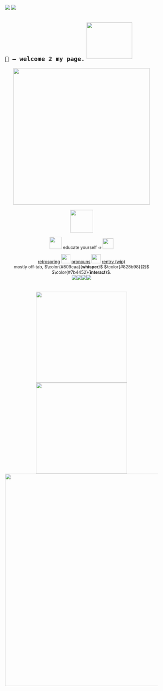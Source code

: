 ![](https://komarev.com/ghpvc/?username=sednoseterces&color=B3CEE5&style=plastic&label=++++hi❤️++++) <img src="https://github.com/user-attachments/assets/88806ec4-bf2a-4f65-9e41-97cc0ef31151"> <br /> 
# <sub>``🐙 – welcome 2 my page.``</sub> <img src="https://github.com/user-attachments/assets/aab5fd52-35fe-42e8-8399-df7d237f85ff" height=120 width=150>
<div align="center">
<img src="https://github.com/user-attachments/assets/ed3fd607-c6dc-48f7-9223-6010e63a1b42" height=450 weight=750> <br /> <br />
</div>
<div align="center">
 <img src="https://github.com/user-attachments/assets/19818bf5-ca6a-4f09-9edc-cc911a6be8fa" height=75 weight=100> <br /> 
  
 <img src="https://github.com/user-attachments/assets/25e7c20a-4af3-4e8b-b771-8dc4fe2eb56b" height=40 weight=40> educate yourself ➩ [<img src="https://github.com/user-attachments/assets/b6f6fad7-470d-4f5e-9eb9-19179608a613" height=35 weight=35>](https://define-proship.carrd.co/) <br />
 
 [retrospring](https://retrospring.net/@applepox) <img src="https://github.com/user-attachments/assets/4f895e5f-543e-4283-ad89-3778eedaec18" height=30 weight=30> [pronouns](https://pronouns.cc/@yesmylord) <img src="https://github.com/user-attachments/assets/dc6f5cb4-7a1b-4fb9-9325-488fcdff20bb" height=30 weight=30> [rentry (wip)](https://rentry.co/applepox) <br />
 mostly off-tab, $\color{#809caa}{𝐰𝐡𝐢𝐬𝐩𝐞𝐫}$ $\color{#828b98}{𝟐}$ $\color{#7b4452}{𝐢𝐧𝐭𝐞𝐫𝐚𝐜𝐭}$. <br />
<img src="https://github.com/user-attachments/assets/64e46a18-c6be-404c-9898-94f996ce73e4"><img src="https://github.com/user-attachments/assets/75da8761-f2ac-41b7-98d1-b1bcbbf2fc32"><img src="https://github.com/user-attachments/assets/5255cc11-dcce-4952-b57a-96ff8a07eadd"><img src="https://github.com/user-attachments/assets/7498fe6e-5792-406e-988d-4a6a0d2a5cf3"> <br />
#
<img src="https://github.com/user-attachments/assets/9fd5e342-6d37-463c-b948-50a5f767f60d" height=300 weight=300><img src="https://github.com/user-attachments/assets/b57cbd9e-a6f8-4896-8798-42c889a33531" height=300 weight=300> <br />
<img src="https://github.com/user-attachments/assets/03f4c5f4-24ff-4357-b685-8a70dc42fabd" height=700 weight=600>
</div>

